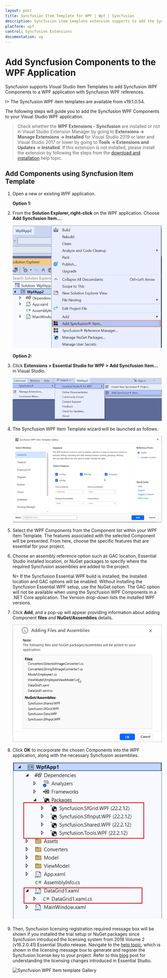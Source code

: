 ```yaml
---
layout: post
title: Syncfusion Item Template for WPF | Wpf | Syncfusion
description: Syncfusion item template extension supports to add the Syncfusion WPF Window into WPF application with add Syncfusion WPF references.
platform: wpf
control: Syncfusion Extensions
documentation: ug
---
```



# Add Syncfusion Components to the WPF Application

Syncfusion supports Visual Studio Item Templates to add Syncfusion WPF Components to a WPF application with Syncfusion WPF references. 

I> The Syncfusion WPF item templates are available from v19.1.0.54. 

The following steps will guide you to add the Syncfusion WPF Components to your Visual Studio WPF application.

> Check whether the **WPF Extensions - Syncfusion** are installed or not in Visual Studio Extension Manager by going to **Extensions -> Manage Extensions -> Installed** for Visual Studio 2019 or later and Visual Studio 2017 or lower by going to **Tools -> Extensions and Updates -> Installed**. If this extension is not installed, please install the extension by following the steps from the [download and installation](https://help.syncfusion.com/wpf/visual-studio-integration/download-and-installation) help topic.

## Add Components using Syncfusion Item Template

1.	Open a new or existing WPF application.

	**Option 1:**

2.	From the **Solution Explorer, right-click** on the WPF application. Choose **Add Syncfusion Item...**.

	![Choose Add Syncfusion Item option from right click project](Add-Item-images/Add-syncfusion-item.png)

	**Option 2:**

3.	Click **Extensions > Essential Studio for WPF > Add Syncfusion Item…** in Visual Studio.

	![Choose Add Syncfusion Item option from menu](Add-Item-images/Add-item.png)


4.	The Syncfusion WPF Item Template wizard will be launched as follows.

	![Syncfusion WPF Item template Components](Add-Item-images/Add-syncfusion-ui.png)

5.	Select the WPF Components from the Component list within your WPF Item Template. The features associated with the selected Component will be presented. From here, 		choose the specific features that are essential for your project.

6.	Choose an assembly reference option such as GAC location, Essential Studio installed location, or NuGet packages to specify where the required Syncfusion assemblies 	are added to the project.

	N> If the Syncfusion Essential WPF build is installed, the Installed location and GAC options will be enabled. Without installing the Syncfusion Essential WPF setup, use the NuGet option. The GAC option will not be available when using the Syncfusion WPF Components in a .NET Core application. The Version drop-down lists the installed WPF versions.

7.  Click **Add**, and a pop-up will appear providing information about adding Component **files** and **NuGet/Assemblies** details.

	![Syncfusion WPF Item template details](Add-Item-images/Add-syncfusion-item-3.png)	

8.	Click **OK** to incorporate the chosen Components into the WPF application, along with the necessary Syncfusion assemblies.

	![Syncfusion WPF Item template Gallery](Add-Item-images/Add-syncfusion-item-details.png)

9. Then, Syncfusion licensing registration required message box will be shown if you installed the trial setup or NuGet packages since Syncfusion introduced the licensing system from 2018 Volume 2 (v16.2.0.41) Essential Studio release. Navigate to the [help topic](https://help.syncfusion.com/common/essential-studio/licensing/overview#how-to-generate-syncfusion-license-key), which is shown in the licensing message box to generate and register the Syncfusion license key to your project. Refer to this [blog](https://www.syncfusion.com/blogs/post/whats-new-in-2018-volume-2.aspx) post for understanding the licensing changes introduced in Essential Studio.

    ![Syncfusion WPF Item template Gallery](Add-Item-images/LicensePage.png)